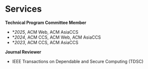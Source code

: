 # Services
**Technical Program Committee Member**
- **2025*, ACM Web, ACM AsiaCCS
- **2024*, ACM CCS, ACM Web, ACM AsiaCCS
- **2023*, ACM CCS, ACM AsiaCCS

**Journal Reviewer**
- IEEE Transactions on Dependable and Secure Computing (TDSC)